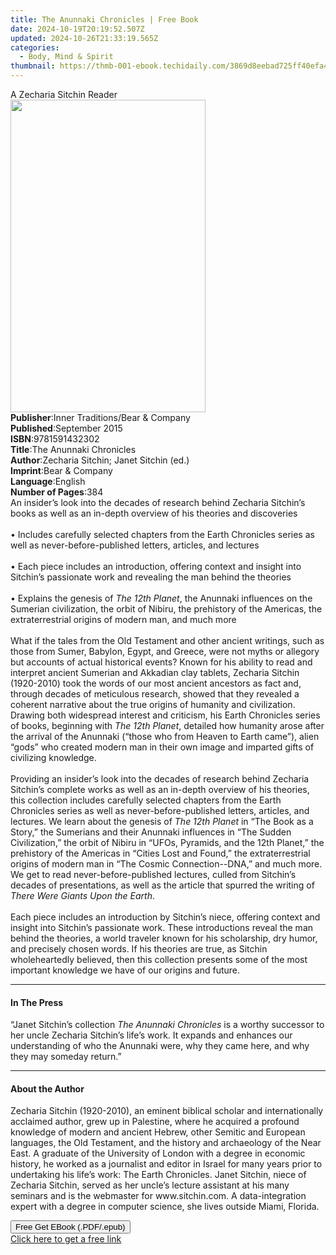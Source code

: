 ```yaml
---
title: The Anunnaki Chronicles | Free Book
date: 2024-10-19T20:19:52.507Z
updated: 2024-10-26T21:33:19.565Z
categories:
  - Body, Mind & Spirit
thumbnail: https://thmb-001-ebook.techidaily.com/3869d8eebad725ff40efa412457853506a4dbeb0e590f0614179d0b039ea1098.jpg
---
```

<main id="book-container">
  <div class="flex flex-col">
    <div class="book-brief flex-1 py-6 px-4 sm:p-6 md:py-10 md:px-8">
      <!-- brief-->
      <div class="book-brief-main">A Zecharia Sitchin Reader</div>
    </div>
    <div
      class="book-meta-info flex-1 grid gap-4 col-start-1 col-end-3 row-start-1 sm:mb-6 sm:grid-cols-4 lg:gap-6 lg:col-start-2 lg:row-end-6 lg:row-span-6 lg:mb-0"
    >
      <div
        class="book-meta-info-left place-content-center mt-4 p-4 text-sm leading-6 col-start-2 col-span-2 dark:text-slate-400"
      >
        <img
          class="w-full h-500 object-cover rounded-lg sm:h-255 sm:col-span-2 lg:col-span-full"
          src="https://img-001-ebook.techidaily.com/f1d0cc82c967e89c668fc42fea885fcec777e39127fd38210a8b10a620c3e923.jpg"
          alt=""
          width="312"
          height="500"
        />
      </div>
      <div
        class="book-meta-info-right mt-2 col-start-1 row-start-2 col-span-3 self-center"
      >
        <!-- meta data  -->
        <div class="flex flex-col px-4 md:px-8">
          <div class="flex-1">
            <strong>Publisher</strong>:<span class="px-2"
              >Inner Traditions/Bear &amp; Company</span
            >
          </div>
          <div class="flex-1">
            <strong>Published</strong>:<span class="px-2">September 2015</span>
          </div>
          <div class="flex-1">
            <strong>ISBN</strong>:<span class="px-2">9781591432302</span>
          </div>
          <div class="flex-1">
            <strong>Title</strong>:<span class="px-2"
              >The Anunnaki Chronicles</span
            >
          </div>
          <div class="flex-1">
            <strong>Author</strong>:<span class="px-2"
              >Zecharia Sitchin; Janet Sitchin (ed.)</span
            >
          </div>
          <div class="flex-1">
            <strong>Imprint</strong>:<span class="px-2"
              >Bear &amp; Company</span
            >
          </div>
          <div class="flex-1">
            <strong>Language</strong>:<span class="px-2">English</span>
          </div>
          <div class="flex-1">
            <strong>Number of Pages</strong>:<span class="px-2">384</span>
          </div>
        </div>
      </div>
    </div>
    <div class="book-description flex-1 py-6 px-4 sm:p-6 md:py-10 md:px-8">
      <div class="book-description-main">
        <div accordion-content="" id="description">
          An insider’s look into the decades of research behind Zecharia
          Sitchin’s books as well as an in-depth overview of his theories and
          discoveries <br />
          <br />• Includes carefully selected chapters from the Earth Chronicles
          series as well as never-before-published letters, articles, and
          lectures <br />
          <br />• Each piece includes an introduction, offering context and
          insight into Sitchin’s passionate work and revealing the man behind
          the theories <br />
          <br />• Explains the genesis of <i>The 12th Planet</i>, the Anunnaki
          influences on the Sumerian civilization, the orbit of Nibiru, the
          prehistory of the Americas, the extraterrestrial origins of modern
          man, and much more <br />
          <br />What if the tales from the Old Testament and other ancient
          writings, such as those from Sumer, Babylon, Egypt, and Greece, were
          not myths or allegory but accounts of actual historical events? Known
          for his ability to read and interpret ancient Sumerian and Akkadian
          clay tablets, Zecharia Sitchin (1920-2010) took the words of our most
          ancient ancestors as fact and, through decades of meticulous research,
          showed that they revealed a coherent narrative about the true origins
          of humanity and civilization. Drawing both widespread interest and
          criticism, his Earth Chronicles series of books, beginning with
          <i>The 12th Planet</i>, detailed how humanity arose after the arrival
          of the Anunnaki (“those who from Heaven to Earth came”), alien “gods”
          who created modern man in their own image and imparted gifts of
          civilizing knowledge. <br />
          <br />Providing an insider’s look into the decades of research behind
          Zecharia Sitchin’s complete works as well as an in-depth overview of
          his theories, this collection includes carefully selected chapters
          from the Earth Chronicles series as well as never-before-published
          letters, articles, and lectures. We learn about the genesis of
          <i>The 12th Planet</i> in “The Book as a Story,” the Sumerians and
          their Anunnaki influences in “The Sudden Civilization,” the orbit of
          Nibiru in “UFOs, Pyramids, and the 12th Planet,” the prehistory of the
          Americas in “Cities Lost and Found,” the extraterrestrial origins of
          modern man in “The Cosmic Connection--DNA,” and much more. We get to
          read never-before-published lectures, culled from Sitchin’s decades of
          presentations, as well as the article that spurred the writing of
          <i>There Were Giants Upon the Earth</i>. <br />
          <br />Each piece includes an introduction by Sitchin’s niece, offering
          context and insight into Sitchin’s passionate work. These
          introductions reveal the man behind the theories, a world traveler
          known for his scholarship, dry humor, and precisely chosen words. If
          his theories are true, as Sitchin wholeheartedly believed, then this
          collection presents some of the most important knowledge we have of
          our origins and future.
        </div>
        <div class="accordion-fader"></div>
      </div>
    </div>
    <div class="book-excerpts flex-1 py-6 px-4 sm:p-6 md:py-10 md:px-8">
      <!-- excerpts-->
      <div class="book-excerpts-main">
        <hr />
        <h4 class="placeholder placeholder-heading">
          <span>In The Press</span>
        </h4>
        <p>
          “Janet Sitchin’s collection <i>The Anunnaki Chronicles </i>is a worthy
          successor to her uncle Zecharia Sitchin’s life’s work. It expands and
          enhances our understanding of who the Anunnaki were, why they came
          here, and why they may someday return.”
        </p>
      </div>
    </div>
    <div class="book-about-author flex-1 py-6 px-4 sm:p-6 md:py-10 md:px-8">
      <!-- about author-->
      <div class="book-main-author-main">
        <hr />
        <h4 class="placeholder placeholder-heading">
          <span>About the Author</span>
        </h4>
        <p>
          Zecharia Sitchin (1920-2010), an eminent biblical scholar and
          internationally acclaimed author, grew up in Palestine, where he
          acquired a profound knowledge of modern and ancient Hebrew, other
          Semitic and European languages, the Old Testament, and the history and
          archaeology of the Near East. A graduate of the University of London
          with a degree in economic history, he worked as a journalist and
          editor in Israel for many years prior to undertaking his life’s work:
          The Earth Chronicles. Janet Sitchin, niece of Zecharia Sitchin, served
          as her uncle’s lecture assistant at his many seminars and is the
          webmaster for www.sitchin.com. A data-integration expert with a degree
          in computer science, she lives outside Miami, Florida.
        </p>
      </div>
    </div>
    <div class="book-free-get flex-1 py-6 px-4 sm:p-6 md:py-10 md:px-8">
      <button
        id="btn-free-get"
        class="bg-blue-500 hover:bg-blue-700 text-white font-bold py-2 px-4 rounded"
      >
        Free Get EBook (.PDF/.epub)
      </button>
      <div id="countdown-display" class="px-2 text-lg mt-2"></div>
      <a
        id="free-link"
        class="hidden bg-blue-500 hover:bg-blue-700 text-white font-bold py-2 px-4 rounded"
        href="https://www.ebooks.com/en-us/book/95782512/the-anunnaki-chronicles/zecharia-sitchin/"
        target="_blank"
        >Click here to get a free link</a
      >
    </div>
    <script>
      let countdownTime = 0;
      let countdownInterval = null;
      document
        .getElementById('btn-free-get')
        .addEventListener('click', startCountdown);
      function startCountdown() {
        countdownTime = new Date().getTime() + 60000 * 3;
        countdownInterval = setInterval(updateCountdown, 1000);
        document.getElementById('btn-free-get').disabled = true;
        document
          .getElementById('btn-free-get')
          .classList.add('bg-gray-500', 'cursor-not-allowed');
      }
      function updateCountdown() {
        let currentTime = new Date().getTime();
        let timeLeft = countdownTime - currentTime;
        let secondsLeft = Math.floor(timeLeft / 1000);
        document.getElementById('countdown-display').innerHTML =
          `Remaining time: ${secondsLeft} seconds.`;
        if (secondsLeft <= 0) {
          clearInterval(countdownInterval);
          document.getElementById('btn-free-get').classList.add('hidden');
          document.getElementById('free-link').classList.remove('hidden');
          document.getElementById('countdown-display').innerHTML = '';
        }
      }
    </script>
  </div>
</main>

<ins class="adsbygoogle"
      style="display:block"
      data-ad-client="ca-pub-7571918770474297"
      data-ad-slot="8358498916"
      data-ad-format="auto"
      data-full-width-responsive="true"></ins>
    